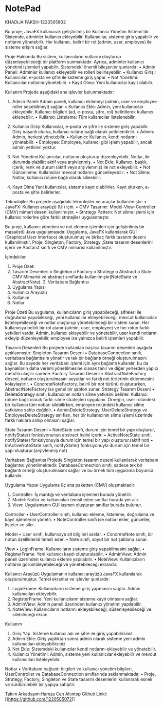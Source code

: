 # NotePad

KHADIJA FAKSH-1220505802

Bu proje, JavaFX kullanarak geliştirilmiş bir Kullanıcı Yönetim Sistemi'dir. Sistemde, adminler kullanıcı ekleyebilir. Kullanıcılar, sisteme giriş yapabilir ve notlarını yönetebilir. Her kullanıcı, belirli bir rol (admin, user, employee) ile sisteme erişim sağlar.

Proje Hakkında
Bu sistem, kullanıcıların notlarını oluşturup düzenleyebileceği bir platform sunmaktadır. Ayrıca, adminler kullanıcı yönetimi işlemleri yapabilir. Sistemdeki önemli bileşenler şunlardır:
• Admin Paneli: Adminler kullanıcı ekleyebilir ve rolleri belirleyebilir.
• Kullanıcı Girişi: Kullanıcılar, e-posta ve şifre ile sisteme giriş yapar.
• Not Yönetimi: Kullanıcılar notlarını yönetebilir.
• Kayıt Olma: Yeni kullanıcılar kayıt olabilir.

Kullanım
Projede aşağıdaki ana işlevler bulunmaktadır:

1. Admin Paneli
Admin paneli, kullanıcı eklemeyi (admin, user ve employee roller seçebilmeyi) sağlar.
• Kullanıcı Ekle: Admin, yeni kullanıcılar ekleyebilir. Kullanıcı bilgileri (ad, e-posta, şifre, rol) belirtilerek kullanıcı eklenebilir.
• Kullanıcı Listeleme: Tüm kullanıcılar listelenebilir.

2. Kullanıcı Girişi
Kullanıcılar, e-posta ve şifre ile sisteme giriş yapabilir. Giriş başarılı olursa, kullanıcı rolüne bağlı olarak yetkilendirilir.
• Admin: Admin, herkesi yönetebilir.
• Kullanıcı: Kullanıcı, kendi notlarını yönetebilir.
• Employee: Employee, kullanıcı gibi işlem yapabilir, ancak admin yetkileri yoktur.

3. Not Yönetimi
Kullanıcılar, notlarını oluşturup düzenleyebilir. Notlar, iki durumda olabilir: aktif veya arşivlenmiş.
• Not Ekle: Kullanıcı, başlık, içerik, renk ve durum (aktif veya arşivlenmiş) ile not ekleyebilir.
• Not Güncelleme: Kullanıcılar mevcut notlarını güncelleyebilir.
• Not Silme: Notlar, kullanıcı rolüne bağlı olarak silinebilir.

4. Kayıt Olma
Yeni kullanıcılar, sisteme kayıt olabilirler. Kayıt olurken, e-posta ve şifre belirlerler.

Teknolojiler
Bu projede aşağıdaki teknolojiler ve araçlar kullanılmıştır:
• JavaFX: Kullanıcı arayüzü (UI) için.
• CMV Tasarımı: Model-View-Controller (CMV) mimari deseni kullanılmıştır.
• Strategy Pattern: Not silme işlemi için kullanıcı rollerine göre farklı stratejiler uygulanmıştır.

Bu proje, kullanıcı yönetimi ve not ekleme işlemleri için geliştirilmiş bir masaüstü Java uygulamasıdır. Uygulama, JavaFX kullanılarak GUI (Graphical User Interface) oluşturulmuş ve birkaç farklı tasarım deseni kullanılmıştır. Proje, Singleton, Factory, Strategy ,State tasarım desenlerini içerir ve Abstarct sınıfı ve CMV mimarisi kullanılmıştır.

İçindekiler

1. Proje Özeti
2. Tasarım Desenleri
o Singleton
o Factory
o Strategy
o Abstract
o State
CMV Mimarisi ve abstract sınıflarda kullanılmıştır(NoteState ve AbstractNote). 3. Veritabanı Bağlantısı
4. Uygulama Yapısı
5. Kullanıcı Arayüzü
6. Kullanım
7. Notlar

Proje Özeti
Bu uygulama, kullanıcıların giriş yapabileceği, şifreleri ile doğrulama yapabileceği, yeni kullanıcılar ekleyebileceği, mevcut kullanıcıları listeleyebileceği ve notlar oluşturup yönetebileceği bir sistem sunar. Her kullanıcıya belirli bir rol atanır (admin, user, employee) ve her rolün farklı yetkileri vardır. Admin, kullanıcı ekleyebilir ve yönetebilir, user kendi notlarını ekleyip düzenleyebilir, employee ise yalnızca belirli işlemleri yapabilir.

Tasarım Desenleri
Bu projede kullanılan başlıca tasarım desenleri aşağıda açıklanmıştır:
Singleton Tasarım Deseni
• DatabaseConnection sınıfı, veritabanı bağlantısını yönetir ve tek bir bağlantı örneği oluşturulmasını sağlar. Bu sayede her veritabanı işlemi için aynı bağlantı kullanılır, bu da kaynakların daha verimli yönetilmesine olanak tanır ve diğer yerlerden yapıcı metotla ulaşılır sadece.
Factory Tasarım Deseni
• AbstractNoteFactory deseni, notların oluşturulmasını soyutlar ve farklı not türlerinin eklenmesini kolaylaştırır.
• ConcreteNoteFactory, belirli bir not türünü oluştururken, AbstractNoteFactory ise genel bir şablon sunar.
Strategy Tasarım Deseni
• DeleteStrategy sınıfı, kullanıcının notları silme yetkisini belirler. Kullanıcı rolüne bağlı olarak farklı silme stratejileri uygulanır. Örneğin, user rolündeki bir kullanıcı tüm notları silebilirken, employee rolündeki kullanıcı silme yetkisine sahip değildir.
• AdminDeleteStrategy, UserDeleteStrategy ve EmployeeDeleteStrategy sınıfları, her bir kullanıcının silme işlemi üzerinde farklı haklara sahip olmasını sağlar.

State Tasarım Deseni
• NoteState sınıfı, durum için temel bir yapı oluşturur, notifyState() fonksiyonunun abstract halini içerir.
• ActiveNoteState sınıfı, notifyState() fonksiyonuyla durum için temel bir yapı oluşturur.(aktif not)
• InActiveNoteState sınıfı, notifyState() fonksiyonuyla durum için temel bir yapı oluşturur.(arşivlenmiş not)

Veritabanı Bağlantısı
Projede Singleton tasarım deseni kullanılarak veritabanı bağlantısı yönetilmektedir. DatabaseConnection sınıfı, sadece tek bir bağlantı örneği oluşturulmasını sağlar ve bu örnek tüm uygulama boyunca kullanılır.

Uygulama Yapısı
Uygulama üç ana paketten (CMV) oluşmaktadır:
1. Controller: İş mantığı ve veritabanı işlemleri burada yönetilir.
2. Model: Notlar ve kullanıcıları temsil eden sınıflar burada yer alır.
3. View: Uygulamanın GUI kısmını oluşturan sınıflar burada bulunur.

Controller
• UserController sınıfı, kullanıcı ekleme, listeleme, doğrulama ve kayıt işlemlerini yönetir.
• NoteController sınıfı ise notları ekler, günceller, listeler ve siler.

Model
• User sınıfı, kullanıcıya ait bilgileri saklar.
• ConcreteNote sınıfı, bir notun özelliklerini temsil eder.
• Note sınıfı, soyut bir not şablonu sunar.

View
• LoginFrame: Kullanıcıların sisteme giriş yapabilmesini sağlar.
• RegisterFrame: Yeni kullanıcı kaydı oluşturulabilir.
• AdminView: Admin paneli üzerinden kullanıcı ekleme yapılabilir.
• NoteView: Kullanıcıların notlarını görüntüleyebileceği ve yönetebileceği ekrandır.

Kullanıcı Arayüzü
Uygulamanın kullanıcı arayüzü JavaFX kullanılarak oluşturulmuştur. Temel ekranlar ve işlevler şunlardır:
1. LoginFrame: Kullanıcıların sisteme giriş yapmasını sağlar. Admin kullanıcıları ekleyebilir.
2. RegisterFrame: Yeni kullanıcıların sisteme kayıt olmasını sağlar.
3. AdminView: Admin paneli üzerinden kullanıcı yönetimi yapılabilir.
4. NoteView: Kullanıcıların notlarını ekleyebileceği, düzenleyebileceği ve silebileceği ekran.

Kullanım
1. Giriş Yap: Sisteme kullanıcı adı ve şifre ile giriş yapabilirsiniz.
2. Admin Ekle: Giriş yaptıktan sonra admin olarak sisteme yeni admin kullanıcıları ekleyebilirsiniz.
3. Not Ekle: Sistemdeki kullanıcılar kendi notlarını ekleyebilir ve yönetebilir.
4. Kullanıcı Yönetimi: Admin, sisteme yeni kullanıcılar ekleyebilir ve mevcut kullanıcıları listeleyebilir.

Notlar
• Veritabanı bağlantı bilgileri ve kullanıcı yönetim bilgileri, UserController ve DatabaseConnection sınıflarında saklanmaktadır.
• Proje, Strategy, Factory, Singleton ve State tasarım desenlerini kullanarak esnek ve sürdürülebilir bir yapıya sahiptir.

Takım Arkadaşım:Hamza Can Altıntop
Github Linki:  [(https://github.com/1220505072)]

